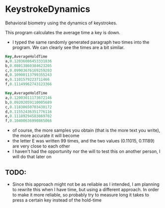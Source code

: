 # KeystrokeDynamics
Behavioral biometry using the dynamics of keystrokes.

This program calculates the average time a key is down.

- I typed the same randomly generated paragraph two times into the program. We can clearly see the times are a bit similar.
```sql
Key,AverageHoldTime
a,0.12036086453331836
b,0.08013860384623205
c,0.09903676169259203
d,0.10900113799355243
e,0.1101579223711466
f,0.11149962743123366
```

```sql
Key,AverageHoldTime
a,0.12003011173672146
b,0.09202059110005689
c,0.11838650703430172
d,0.11552436351776116
e,0.11189294583869702
f,0.10400636990865066
```

- of course, the more samples you obtain (that is the more text you write), the more accurate it will become
- the letter E was written 99 times, and the two values (0.11015, 0.11189) are very close to each other
- I haven't had the opportunity nor the will to test this on another person, I will do that later on

## TODO:
- Since this approach might not be as reliable as I intended, I am planning to rewrite this when I have time, but using a different approach. In order to make it more reliable, so probably try to measure long it takes to press a certain key instead of the hold-time